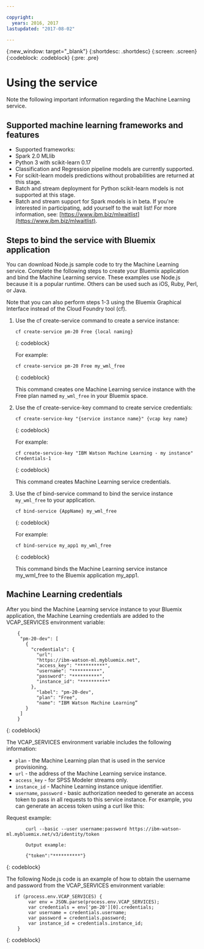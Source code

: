 ```yaml
---

copyright:
  years: 2016, 2017
lastupdated: "2017-08-02"

---
```


{:new_window: target="_blank"}
{:shortdesc: .shortdesc}
{:screen: .screen}
{:codeblock: .codeblock}
{:pre: .pre}

# Using the service

Note the following important information regarding the Machine
Learning service.



## Supported machine learning frameworks and features

*  Supported frameworks:
  *  Spark 2.0 MLlib
  *  Python 3 with scikit-learn 0.17
*  Classification and Regression pipeline models are currently supported.
*  For scikit-learn models predictions without probabilities are returned at this stage.
*  Batch and stream deployment for Python scikit-learn models is not supported at this stage.
*  Batch and stream support for Spark models is in beta. If you're interested in participating, add yourself to the wait list! For more information, see: [https://www.ibm.biz/mlwaitlist](https://www.ibm.biz/mlwaitlist).



## Steps to bind the service with Bluemix application

You can download Node.js sample code to try the Machine
Learning service. Complete the following steps to create your Bluemix application and bind the Machine Learning service. These examples use Node.js because it is a popular runtime. Others can be used such as iOS, Ruby, Perl, or Java.

Note that you can also perform steps 1-3 using the Bluemix Graphical Interface instead of the Cloud Foundry tool (cf).

1. Use the cf create-service command to create a service instance:

   ```
   cf create-service pm-20 Free {local naming}
   ```
   {: codeblock}

   For example:

   ```
   cf create-service pm-20 Free my_wml_free
   ```
   {: codeblock}

   This command creates one Machine Learning service instance
   with the Free plan named ```my_wml_free``` in your Bluemix space.

2. Use the cf create-service-key command to create service
   credentials:

   ```
   cf create-service-key "{service instance name}" {vcap key name}
   ```
   {: codeblock}

   For example:

   ```
   cf create-service-key "IBM Watson Machine Learning - my instance" Credentials-1
   ```
   {: codeblock}

   This command creates Machine Learning service credentials.

3. Use the cf bind-service command to bind the service instance
   ```my_wml_free``` to your application.

   ```
   cf bind-service {AppName} my_wml_free
   ```
   {: codeblock}

   For example:

   ```
   cf bind-service my_app1 my_wml_free
   ```
   {: codeblock}

   This command binds the Machine Learning service instance
   my_wml_free to the Bluemix application my_app1.



## Machine Learning credentials

After you bind the Machine Learning service instance to your Bluemix application, the Machine Learning credentials are added to the VCAP_SERVICES environment variable:

```
    {
     "pm-20-dev": [
       {
         "credentials": {
           "url":
           "https://ibm-watson-ml.mybluemix.net",
           "access_key": "**********",
           "username": "**********",
           "password": "**********",
           "instance_id": "**********"
         },
           "label": "pm-20-dev",
           "plan": "Free",
           "name": "IBM Watson Machine Learning”
       }
     ]
    }
```
{: codeblock}

   The VCAP_SERVICES environment variable includes the following
   information:

   * ``plan`` - the Machine Learning plan that is used in the service provisioning.
   * ``url`` - the address of the Machine Learning service instance.
   * ``access_key`` - for SPSS Modeler streams only.
   * ``instance_id`` - Machine Learning instance unique identifier.
   * ``username``, ``password`` - basic authorization needed to generate an access token to pass in all requests to this service instance. For example, you can generate an access token using a curl like this:

Request example:

```
       curl --basic --user username:password https://ibm-watson-ml.mybluemix.net/v3/identity/token

       Output example:

       {"token":"**********"}
```
{: codeblock}

   The following Node.js code is an example of how to obtain the
   username and password from the VCAP_SERVICES environment
   variable:

```
   if (process.env.VCAP_SERVICES) {
        var env = JSON.parse(process.env.VCAP_SERVICES);
        var credentials = env['pm-20'][0].credentials;
        var username = credentials.username;
        var password = credentials.password;
        var instance_id = credentials.instance_id;
    }
```
{: codeblock}
